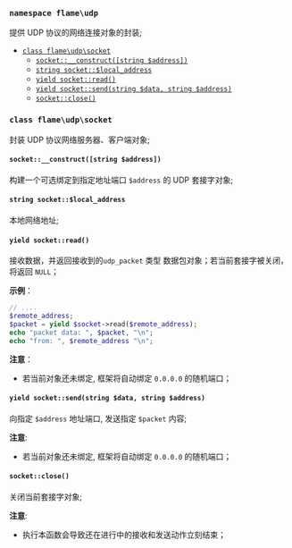 ### `namespace flame\udp`
提供 UDP 协议的网络连接对象的封装;

<!-- TOC START min:1 max:4 link:true update:false -->
- [`class flame\udp\socket`](#class-flameudpsocket)
  - [`socket::__construct([string $address])`](#socket__constructstring-address)
  - [`string socket::$local_address`](#string-socketlocal_address)
  - [`yield socket::read()`](#yield-socketread)
  - [`yield socket::send(string $data, string $address)`](#yield-socketsendstring-data-string-address)
  - [`socket::close()`](#socketclose)

<!-- TOC END -->



### `class flame\udp\socket`
封装 UDP 协议网络服务器、客户端对象;

#### `socket::__construct([string $address])`
构建一个可选绑定到指定地址端口 `$address` 的 UDP 套接字对象;

#### `string socket::$local_address`
本地网络地址;

#### `yield socket::read()`
接收数据，并返回接收到的`udp_packet` 类型 数据包对象；若当前套接字被关闭，将返回 `NULL`；

**示例**：
``` PHP
// ....
$remote_address;
$packet = yield $socket->read($remote_address);
echo "packet data: ", $packet, "\n";
echo "from: ", $remote_address "\n";
```

**注意**：
* 若当前对象还未绑定, 框架将自动绑定 `0.0.0.0` 的随机端口；

#### `yield socket::send(string $data, string $address)`
向指定 `$address` 地址端口, 发送指定 `$packet` 内容;

**注意**:
* 若当前对象还未绑定, 框架将自动绑定 `0.0.0.0` 的随机端口；

#### `socket::close()`
关闭当前套接字对象;

**注意**:
* 执行本函数会导致还在进行中的接收和发送动作立刻结束；

